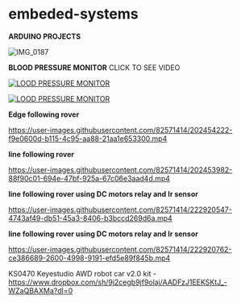 # embeded-systems
**ARDUINO PROJECTS**

![IMG_0187](https://github.com/marvins56/embeded-systems/assets/82571414/be2e81d1-9f0b-4541-8136-4396565a654e)



**BLOOD PRESSURE MONITOR**
CLICK TO SEE VIDEO

[![LOOD PRESSURE MONITOR](https://img.youtube.com/vi/ghklScLfzjY/0.jpg)](https://www.youtube.com/watch?v=ghklScLfzjY)

[![LOOD PRESSURE MONITOR](https://img.youtube.com/vi/2zt7mOpyGUQ/0.jpg)](https://www.youtube.com/watch?v=2zt7mOpyGUQ)


**Edge following rover**

https://user-images.githubusercontent.com/82571414/202454222-f9e0600d-b115-4c95-aa88-21aa1e653300.mp4



**line following rover**

https://user-images.githubusercontent.com/82571414/202453982-88f90c01-694e-47bf-925a-67c06e3aad4d.mp4

**line following rover using DC motors relay and Ir sensor**


https://user-images.githubusercontent.com/82571414/222920547-4743af49-db51-45a3-8406-b3bccd269d6a.mp4

**line following rover using DC motors relay and Ir sensor**

https://user-images.githubusercontent.com/82571414/222920762-ce386689-2600-4998-9191-efd5e89f845b.mp4









KS0470 Keyestudio AWD robot car v2.0 kit  - https://www.dropbox.com/sh/9j2cegb9jf9olaj/AADFzJ1EEKSKtJ_-WZaQBAXMa?dl=0 

